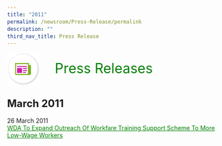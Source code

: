 ```yaml
---
title: "2011"
permalink: /newsroom/Press-Release/permalink
description: ""
third_nav_title: Press Release
---
```

<html>
<img align="left"
src="/images/icons/ico_media_articles.png" class="PressReleaseIcon">
<br>
<font align="center" color="green"
size="+3">&nbsp;&nbsp;&nbsp;&nbsp;Press Releases</font><br><br><br>

<font size="+2"><b>March 2011</b></font><br><br>
26 March 2011 <br>
<a class="hyperlink" href="http://www.ssg-wsg.gov.sg/new-and-announcements/2011/26_Mar_2011.html">WDA To Expand Outreach Of Workfare Training Support Scheme To More Low-Wage Workers</a>

<style>
img.PressReleaseIcon {
height:15%;
width:15%;
}
a.hyperlink {
    color:green;
  }
a.hyperlink:hover {
    color:MediumVioletRed;
  }
</style>
</html>